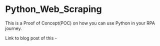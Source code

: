 # Python_Web_Scraping

This is a Proof of Concept(POC) on how you can use Python in your RPA journey.

Link to blog post of this -
